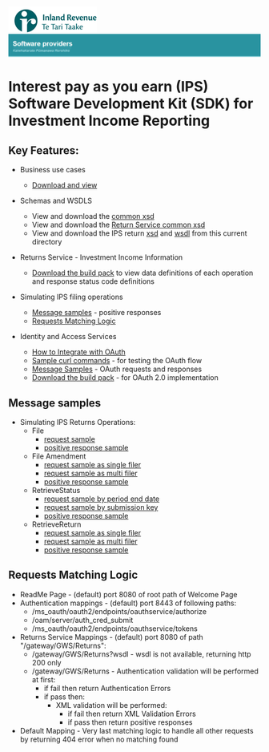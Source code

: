 ![IRD logo](../../Images/IRlogo.gif)
![Software Dev](../../Images/SoftwareDev.png)

Interest pay as you earn (IPS) Software Development Kit (SDK) for Investment Income Reporting
=======================================

Key Features:
-------------

- Business use cases
	- [Download and view](III%20-%20IPS%20-%20GWS%20business%20use%20cases.pdf)
	
- Schemas and WSDLS
	- View and download the [common xsd](../Schema%20-%20Common%20III/)
	- View and download the [Return Service common xsd](../Service%20-%20Return%20III/Latest/)
	- View and download the IPS return [xsd](ReturnIPS.v0.xsd) and [wsdl](IPSDevWsdl.wsdl) from this current directory
	
- Returns Service - Investment Income Information 
	- [Download the build pack](../Service%20-%20Return%20III/Latest/Gateway%20Services%20Build%20Pack%20-%20Return%20Service%20-%20III.pdf) to view data definitions of each operation and response status code definitions
	
- Simulating IPS filing operations
    - [Message samples](#message-samples) - positive responses
	- [Requests Matching Logic](#requests-matching-logic)

	
- Identity and Access Services
	- [How to Integrate with OAuth](../../Service%20-%20Identity%20and%20Access/Latest/OAuth%20Authentication%20-%20How%20to%20Integrate.md)
	- [Sample curl commands](../../Service%20-%20Identity%20and%20Access/Latest/OAuth%20Authentication%20-%20How%20to%20Integrate.md) - for testing the OAuth flow
	- [Message Samples](../../Service%20-%20Identity%20and%20Access/Latest/) - OAuth requests and responses
	- [Download the build pack](../../Service%20-%20Identity%20and%20Access/Latest/Build%20pack%20-%20Identity%20and%20Access%20Services.pdf) - for OAuth 2.0 implementation   

Message samples
-----------------

- Simulating IPS Returns Operations:
    - File
		- [request sample](sample%20messages/IPSFileRequest.xml)
        - [positive response sample](sample%20messages/IPSFileResponse.xml)
	- File Amendment
		- [request sample as single filer](sample%20messages/IPSFileRequestUpdate_SingleFiler.xml)
		- [request sample as multi filer](sample%20messages/IPSFileRequestUpdate_MultiFiler.xml)
        - [positive response sample](sample%20messages/IPSFileResponse.xml)
    - RetrieveStatus
	    - [request sample by period end date](sample%20messages/IPSRetrieveStatusRequest_PeriodEndDate.xml)
		- [request sample by submission key](sample%20messages/IPSRetrieveStatusRequest_SubmissionKey.xml)
        - [positive response sample](sample%20messages/IPSRetriveStatusResponse.xml)
    - RetrieveReturn
		- [request sample as single filer](sample%20messages/IPSRetrieveReturnRequest_SingleFiler.xml)
		- [request sample as multi filer](sample%20messages/IPSRetrieveReturnRequest_MultiFiler.xml)
        - [positive response sample](sample%20messages/IPSRetrieveReturnResponse.xml)
            
Requests Matching Logic
-----------------------

- ReadMe Page - (default) port 8080 of root path of Welcome Page
- Authentication mappings - (default) port 8443 of following paths:
    - /ms_oauth/oauth2/endpoints/oauthservice/authorize
    - /oam/server/auth_cred_submit
    - /ms_oauth/oauth2/endpoints/oauthservice/tokens
- Returns Service Mappings - (default) port 8080 of path "/gateway/GWS/Returns":
    - /gateway/GWS/Returns?wsdl - wsdl is not available, returning http 200 only
    - /gateway/GWS/Returns - Authentication validation will be performed at first:
        - if fail then return Authentication Errors
        - if pass then:
            - XML validation will be performed:
                - if fail then return XML Validation Errors
                - if pass then return positive responses
- Default Mapping - Very last matching logic to handle all other requests by returning 404 error when no matching found